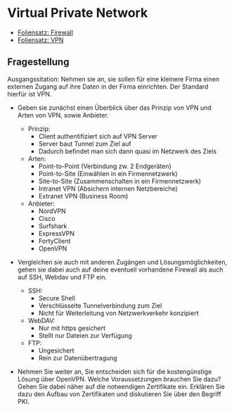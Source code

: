 # Virtual Private Network

- [Foliensatz: Firewall](./Firewall.pdf)
- [Foliensatz: VPN](./VPN.pdf)

## Fragestellung

Ausgangssitation: Nehmen sie an, sie sollen für eine kleinere Firma einen externen Zugang auf ihre Daten in der Firma einrichten. Der Standard hierfür ist VPN.

* Geben sie zunächst einen Überblick über das Prinzip von VPN und Arten von VPN, sowie Anbieter.
    * Prinzip:
        * Client authentifiziert sich auf VPN Server
        * Server baut Tunnel zum Ziel auf
        * Dadurch befindet man sich dann quasi im Netzwerk des Ziels
    * Arten:
        * Point-to-Point (Verbindung zw. 2 Endgeräten)
        * Point-to-Site (Einwählen in ein Firmennetzwerk)
        * Site-to-Site (Zusammenschalten in ein Firmennetzwerk)
        * Intranet VPN (Absichern internen Netzbereiche)
        * Extranet VPN (Business Room)
    * Anbieter:
        * NordVPN
        * Cisco
        * Surfshark
        * ExpressVPN
        * FortyClient
        * OpenVPN

* Vergleichen sie auch mit anderen Zugängen und Lösungsmöglichkeiten, gehen sie dabei auch auf deine eventuell vorhandene Firewall als auch auf SSH, Webdav und FTP ein.
    * SSH:
        * Secure Shell
        * Verschlüsselte Tunnelverbindung zum Ziel
        * Nicht für Weiterleitung von Netzwerkverkehr konzipiert
    * WebDAV:
        * Nur mit https gesichert
        * Stellt nur Dateien zur Verfügung
    * FTP:
        * Ungesichert
        * Rein zur Datenübertragung

* Nehmen Sie weiter an, Sie entscheiden sich für die kostengünstige Lösung über OpenVPN. Welche Voraussetzungen brauchen Sie dazu? Gehen Sie dabei näher auf die notwendigen Zertifikate ein. Erklären Sie dazu den Aufbau von Zertifikaten und diskutieren Sie über den Begriff PKI.

